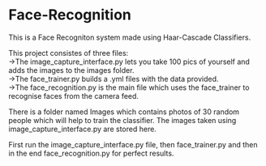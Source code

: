 # Face-Recognition
This is a Face Recogniton system made using Haar-Cascade Classifiers.   


This project consistes of three files:  
->The image_capture_interface.py lets you take 100 pics of yourself and adds the images to the images folder.    
->The face_trainer.py builds a .yml files with the data provided.    
->The face_recognition.py is the main file which uses the face_trainer to recognise faces from the camera feed.     



There is a folder named Images which contains photos of 30 random people which will help to train the classifier. The images taken using image_capture_interface.py are stored here.  

First run the image_capture_interface.py file, then face_trainer.py and then in the end face_recognition.py for perfect results.  
